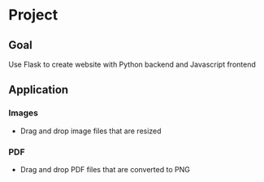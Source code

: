 # Project
## Goal
Use Flask to create website with Python backend and Javascript frontend
## Application
### Images
- Drag and drop image files that are resized
### PDF
- Drag and drop PDF files that are converted to PNG
